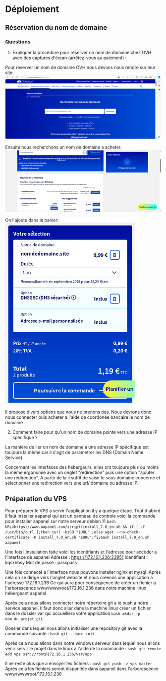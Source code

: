 # Déploiement

## Réservation du nom de domaine

### Questions

1) Expliquer la procédure pour réserver un nom de domaine chez OVH avec des captures d'écran (arrêtez-vous au paiement) :

Pour reserver un nom de domaine OVH nous devons nous rendre sur leur site.
![alt text](ovh_accueil.png)

Ensuite nous recherchons un nom de domaine a acheter.
![alt text](ovh_domaine.png)

On l'ajoute dans le panier:
![alt text](ovh_acheter.png)

Il propose divers options que nous ne prenons pas. Nous devrons donc nous connecter puis acheter a l'aide de coordonée bancaire le nom de domaine

2. Comment faire pour qu'un nom de domaine pointe vers une adresse IP spécifique ?

La manière de lier un nom de domaine a une adresse IP spécifique est toujours la même car il s'agit de parametrer les DNS 
(Domain Name Service)

Concernant les interfaces des hébergeurs, elles ont toujours plus ou moins la même ergonomie avec un onglet "redirection" puis une option "ajouter une redirection". A partir de la il suffit de saisir le sous domaine concerné et sélectionner une redirection vers une url/ domaine ou adresse IP.


## Préparation du VPS

Pour préparer le VPS a servir l'application il y a quelque étape.
Tout d'abord il faut installer aapanel qui est un panneau de controle voici la commande pour installer aapanel sur notre serveur debian 11
```bash URL=https://www.aapanel.com/script/install_7.0_en.sh && if [ -f /usr/bin/curl ];then curl -ksSO "$URL" ;else wget --no-check-certificate -O install_7.0_en.sh "$URL";fi;bash install_7.0_en.sh aapanel ```

Une fois l'installation faite voici les identifiants et l'adresse pour accèder a l'interface de aapanel 
Adresse : https://172.16.1.236:23951
Identifiant : kqsxhbsy
Mot de passe : passpass

Une fois connecté a l'interface nous pouvons installer nginx et mysql.
Après cela on se dirige vers l'onglet website et nous créeons une application a l'adresse 172.16.1.236
Ce qui aura pour conséquence de créer un fichier a l'arborescence www/wwwroot/172.16.1.236 dans notre machine linux hébergeant aapanel

Après cela nous allons connecter notre répertoire git a le push a notre service aapanel.
Il faut donc aller dans la machine linux créer un fichier dans le dossier var qui accueillera votre application 
```bash mkdir -p nom_du_projet_git```

Dossier dans lequel nous allons initialiser une repository git avec la commande suivante :
```bash git --bare init ```

Après cela nous allons dans notre windows serveur dans lequel nous allons venir servir le projet dans le linux a l'aide de la commande : 
```bash git remote add vps ssh://root@172.16.1.236/var/app ```

Il ne reste plus que a envoyer les fichiers : 
```bash git push -v vps master```
Après cela les fichiers seront disponible dans aapanel dans l'arborescence www/wwwroot/172.16.1.236 
